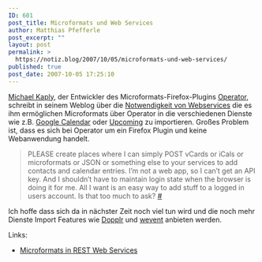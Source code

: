 ```yaml
---
ID: 601
post_title: Microformats und Web Services
author: Matthias Pfefferle
post_excerpt: ""
layout: post
permalink: >
  https://notiz.blog/2007/10/05/microformats-und-web-services/
published: true
post_date: 2007-10-05 17:25:10
---
```

<span class="vcard"><a class="url" href="http://www.kaply.com/weblog/"><span class="fn">Michael Kaply</span></a></span>, der Entwickler des Microformats-Firefox-Plugins <a href="http://www.kaply.com/weblog/operator/">Operator</a>, schreibt in seinem Weblog über die <a href="http://www.kaply.com/weblog/2007/10/02/getting-microformats-working-with-web-services/">Notwendigkeit von Webservices</a> die es ihm ermöglichen Microformats über Operator in die verschiedenen Dienste wie z.B. <a href="http://www.google.com/calendar/">Google Calendar</a> oder <a href="http://upcoming.yahoo.com/">Upcoming</a> zu importieren. Großes Problem ist, dass es sich bei Operator um ein Firefox Plugin und keine Webanwendung handelt.

<blockquote>PLEASE create places where I can simply POST vCards or iCals or microformats or JSON or something else to your services to add contacts and calendar entries. I’m not a web app, so I can’t get an API key. And I shouldn’t have to maintain login state when the browser is doing it for me. All I want is an easy way to add stuff to a logged in users account. Is that too much to ask? <a href="http://www.kaply.com/weblog/2007/10/02/getting-microformats-working-with-web-services/">#</a></blockquote>

Ich hoffe dass sich da in nächster Zeit noch viel tun wird und die noch mehr Dienste Import Features wie <a href="http://pixelsebi.com/2007-06-25/dopplr-importiert-social-network-auf-basis-von-microformats/">Dopplr</a> und <a href="https://notiz.blog/2007/07/15/mit-wevent-freundeslisten-importieren/">wevent</a> anbieten werden.

Links:
<ul><li><a href="http://microformats.org/wiki/rest">Microformats in REST Web Services</a></li></ul>